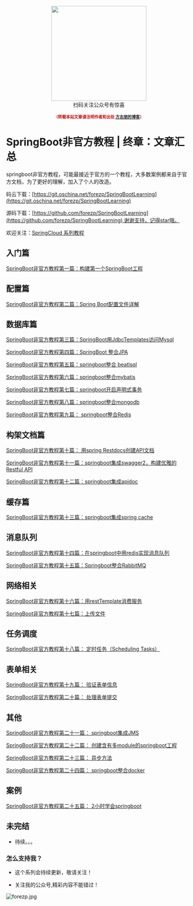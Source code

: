 <div>
    <p align="center">
        <img src="https://www.fangzhipeng.com/img/avatar.jpg" width="258" height="258"/>
        <br>
        扫码关注公众号有惊喜
    </p>
    <p align="center" style="margin-top: 15px; font-size: 11px;color: #cc0000;">
        <strong>（转载本站文章请注明作者和出处 <a href="https://www.fangzhipeng.com">方志朋的博客</a>）</strong>
    </p>
</div>

# SpringBoot非官方教程 | 终章：文章汇总

 springboot非官方教程，可能最接近于官方的一个教程，大多数案例都来自于官方文档，为了更好的理解，加入了个人的改造。
 
 码云下载：[https://git.oschina.net/forezp/SpringBootLearning](https://git.oschina.net/forezp/SpringBootLearning)
 
 源码下载：[https://github.com/forezp/SpringBootLearning](https://github.com/forezp/SpringBootLearning),谢谢支持，记得star哦。
 
 

欢迎关注：[SpringCloud 系列教程](http://blog.csdn.net/forezp/article/details/70148833)


## 入门篇
[SpringBoot非官方教程第一篇：构建第一个SpringBoot工程](https://www.fangzhipeng.com/springboot/2017/07/11/springboot1/)

## 配置篇

[ SpringBoot非官方教程第二篇：Spring Boot配置文件详解](https://www.fangzhipeng.com/springboot/2017/07/11/springboot2-config-file/)

## 数据库篇

[SpringBoot非官方教程第三篇：SpringBoot用JdbcTemplates访问Mysql](https://www.fangzhipeng.com/springboot/2017/07/11/springboot3-JdbcTemplates-Mysql/)

[SpringBoot非官方教程第四篇：SpringBoot 整合JPA](https://www.fangzhipeng.com/springboot/2017/07/11/springboot4-jpaJ/)

[SpringBoot非官方教程第五篇：springboot整合 beatlsql](https://www.fangzhipeng.com/springboot/2017/07/11/springboot5-beatlsql/)

[SpringBoot非官方教程第六篇：springboot整合mybatis](https://www.fangzhipeng.com/springboot/2017/07/11/springboot-mybatis/)

[SpringBoot非官方教程第七篇：springboot开启声明式事务](http://blog.csdn.net/forezp/article/details/70833629)

[SpringBoot非官方教程第八篇：springboot整合mongodb](https://www.fangzhipeng.com/springboot/2017/07/11/springboot8-mongodb/)

[ SpringBoot非官方教程第九篇： springboot整合Redis](https://www.fangzhipeng.com/springboot/2017/07/11/springboot9-redis/)

## 构架文档篇

[SpringBoot非官方教程第十篇： 用spring Restdocs创建API文档](https://www.fangzhipeng.com/springboot/2017/07/11/springboot10-springrestdocs/)

[ SpringBoot非官方教程第十一篇：springboot集成swagger2，构建优雅的Restful API](https://www.fangzhipeng.com/springboot/2017/07/11/springboot-swagger2/)

[SpringBoot非官方教程第十二篇：springboot集成apidoc](https://www.fangzhipeng.com/springboot/2017/07/11/springboot-apidoc/)

## 缓存篇
[SpringBoot非官方教程第十三篇：springboot集成spring cache](https://www.fangzhipeng.com/springboot/2017/07/11/springboot13-springcache/)

## 消息队列

[SpringBoot非官方教程第十四篇：在springboot中用redis实现消息队列](https://www.fangzhipeng.com/springboot/2017/07/11/springboot14-redis-mq)

[ SpringBoot非官方教程第十五篇：Springboot整合RabbitMQ](https://www.fangzhipeng.com/springboot/2017/07/11/springboot15-rabbitmq/)

## 网络相关

[SpringBoot非官方教程第十六篇：用restTemplate消费服务](https://www.fangzhipeng.com/springboot/2017/07/11/springboot11-restTemplate/)

[SpringBoot非官方教程第十七篇：上传文件](https://www.fangzhipeng.com/springboot/2017/07/11/springboot14-upload/)

## 任务调度

[SpringBoot非官方教程第十八篇： 定时任务（Scheduling Tasks）](https://www.fangzhipeng.com/springboot/2017/07/11/springboot18-scheduling/)

## 表单相关
[SpringBoot非官方教程第十九篇： 验证表单信息](https://www.fangzhipeng.com/springboot/2017/07/11/springboot19/)

[SpringBoot非官方教程第二十篇： 处理表单提交](https://www.fangzhipeng.com/springboot/2017/07/11/springboot-form/)

## 其他

[ SpringBoot非官方教程第二十一篇： springboot集成JMS](http://blog.csdn.net/forezp/article/details/71024024)

[SpringBoot非官方教程第二十二篇： 创建含有多module的springboot工程](https://www.fangzhipeng.com/springboot/2017/07/11/springbot22-modules/)

[ SpringBoot非官方教程第二十三篇： 异步方法](https://www.fangzhipeng.com/springboot/2017/07/11/springboot-ansy/)

[ SpringBoot非官方教程第二十四篇： springboot整合docker](https://www.fangzhipeng.com/springboot/2017/07/11/springboot24-docker/)

## 案例
[ SpringBoot非官方教程第二十五篇： 2小时学会springboot](https://www.fangzhipeng.com/springboot/2017/07/11/springboot25-2hour/)

## 未完结
* 待续。。。

### 怎么支持我？

* 这个系列会持续更新，敬请关注！

* 关注我的公众号,精彩内容不能错过！

![forezp.jpg](http://upload-images.jianshu.io/upload_images/2279594-0805748d92bba033.jpg?imageMogr2/auto-orient/strip%7CimageView2/2/w/200)










